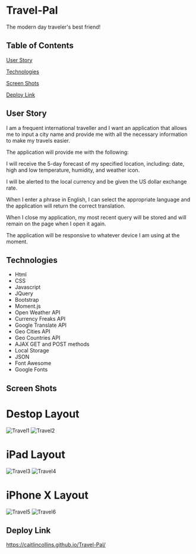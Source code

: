 # Travel-Pal
The modern day traveler's best friend!
## Table of Contents

[User Story](https://github.com/CaitlinCollins/Travel-Pal#user-story)

[Technologies](https://github.com/CaitlinCollins/Travel-Pal#technologies)

[Screen Shots](https://github.com/CaitlinCollins/Travel-Pal#screen-shots)

[Deploy Link](https://github.com/CaitlinCollins/Travel-Pal#deploy-link)

## User Story

I am a frequent international traveller and I want an application that allows me to input a city name and provide me with all the necessary information to make my travels easier. 

The application will provide me with the following:

I will receive the 5-day forecast of my specified location, including: date, high and low temperature, humidity, and weather icon.

I will be alerted to the local currency and be given the US dollar exchange rate.

When I enter a phrase in English, I can select the appropriate language and the application will return the correct translation. 

When I close my application, my most recent query will be stored and will remain on the page when I open it again. 

The application will be responsive to whatever device I am using at the moment. 
## Technologies

- Html
- CSS
- Javascript
- JQuery
- Bootstrap
- Moment.js
- Open Weather API
- Currency Freaks API
- Google Translate API
- Geo Cities API
- Geo Countries API
- AJAX GET and POST methods
- Local Storage
- JSON
- Font Awesome
- Google Fonts

## Screen Shots 

# Destop Layout

![Travel1](https://github.com/CaitlinCollins/Travel-Pal/blob/main/assets/Travel1.png)
![Travel2](https://github.com/CaitlinCollins/Travel-Pal/blob/main/assets/Travel2.png)

# iPad Layout

![Travel3](https://github.com/CaitlinCollins/Travel-Pal/blob/main/assets/Travel3.png)
![Travel4](https://github.com/CaitlinCollins/Travel-Pal/blob/main/assets/Travel4.png)

# iPhone X Layout

![Travel5](https://github.com/CaitlinCollins/Travel-Pal/blob/main/assets/Travel5.png)
![Travel6](https://github.com/CaitlinCollins/Travel-Pal/blob/main/assets/Travel6.png)


## Deploy Link ##
https://caitlincollins.github.io/Travel-Pal/


